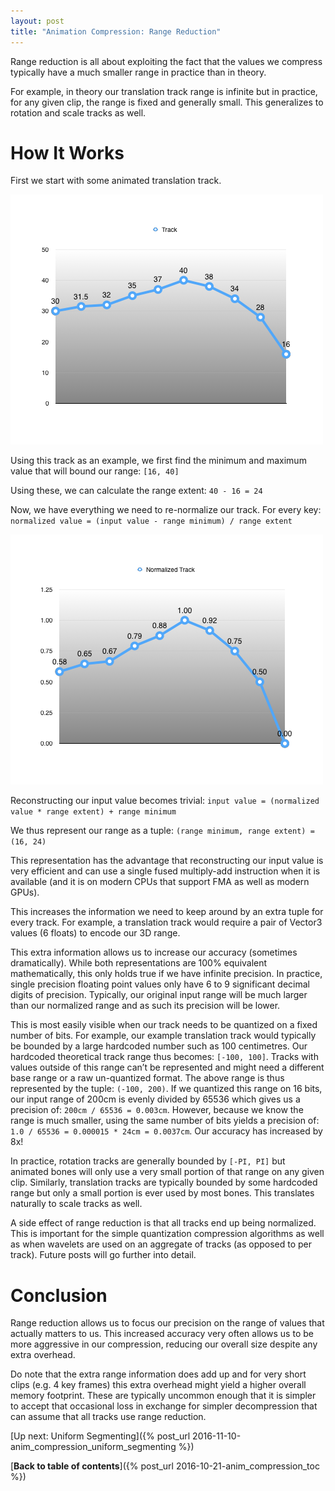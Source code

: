 ```yaml
---
layout: post
title: "Animation Compression: Range Reduction"
---
```

Range reduction is all about exploiting the fact that the values we compress typically have a much smaller range in practice than in theory.

For example, in theory our translation track range is infinite but in practice, for any given clip, the range is fixed and generally small. This generalizes to rotation and scale tracks as well.

# How It Works

First we start with some animated translation track.

![Animated Track](/public/range_reduction_track.png)

Using this track as an example, we first find the minimum and maximum value that will bound our range: `[16, 40]`

Using these, we can calculate the range extent: `40 - 16 = 24`

Now, we have everything we need to re-normalize our track. For every key: `normalized value = (input value - range minimum) / range extent`

![Normalized Track](/public/range_reduction_normalized_track.png)

Reconstructing our input value becomes trivial: `input value = (normalized value * range extent) + range minimum`

We thus represent our range as a tuple: `(range minimum, range extent) = (16, 24)`

This representation has the advantage that reconstructing our input value is very efficient and can use a single fused multiply-add instruction when it is available (and it is on modern CPUs that support FMA as well as modern GPUs).

This increases the information we need to keep around by an extra tuple for every track. For example, a translation track would require a pair of Vector3 values (6 floats) to encode our 3D range.

This extra information allows us to increase our accuracy (sometimes dramatically). While both representations are 100% equivalent mathematically, this only holds true if we have infinite precision. In practice, single precision floating point values only have 6 to 9 significant decimal digits of precision. Typically, our original input range will be much larger than our normalized range and as such its precision will be lower.

This is most easily visible when our track needs to be quantized on a fixed number of bits. For example, our example translation track would typically be bounded by a large hardcoded number such as 100 centimetres. Our hardcoded theoretical track range thus becomes: `[-100, 100]`. Tracks with values outside of this range can’t be represented and might need a different base range or a raw un-quantized format. The above range is thus represented by the tuple: `(-100, 200)`. If we quantized this range on 16 bits, our input range of 200cm is evenly divided by 65536 which gives us a precision of: `200cm / 65536 = 0.003cm`. However, because we know the range is much smaller, using the same number of bits yields a precision of: `1.0 / 65536 = 0.000015 * 24cm = 0.0037cm`. Our accuracy has increased by 8x!

In practice, rotation tracks are generally bounded by `[-PI, PI]` but animated bones will only use a very small portion of that range on any given clip. Similarly, translation tracks are typically bounded by some hardcoded range but only a small portion is ever used by most bones. This translates naturally to scale tracks as well.

A side effect of range reduction is that all tracks end up being normalized. This is important for the simple quantization compression algorithms as well as when wavelets are used on an aggregate of tracks (as opposed to per track). Future posts will go further into detail.

# Conclusion

Range reduction allows us to focus our precision on the range of values that actually matters to us. This increased accuracy very often allows us to be more aggressive in our compression, reducing our overall size despite any extra overhead.

Do note that the extra range information does add up and for very short clips (e.g. 4 key frames) this extra overhead might yield a higher overall memory footprint. These are typically uncommon enough that it is simpler to accept that occasional loss in exchange for simpler decompression that can assume that all tracks use range reduction.

[Up next: Uniform Segmenting]({% post_url 2016-11-10-anim_compression_uniform_segmenting %})

[**Back to table of contents**]({% post_url 2016-10-21-anim_compression_toc %})

